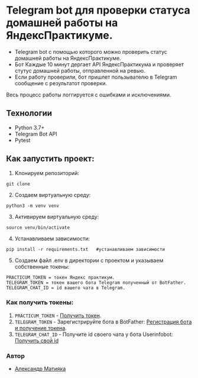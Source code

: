 # Telegram bot для проверки статуса домашней работы на ЯндексПрактикуме.


- Telegram bot с помощью которого можно проверить статус домашней работы на ЯндексПрактикуме.
- Бот Каждые 10 минут дергает API ЯндексПрактикума и проверяет стутус домашней работы, отправленной на ревью.
- Если работу проверили, бот пришлет пользывателю в Telegram сообщение с результатот проверки.

Весь процесс работы логгируется с ошибками и исключениями.

## Технологии
- Python 3.7+
- Telegram Bot API
- Pytest


## Как запустить проект:

1. Kлонируем репозиторий:
```
git clone 
```
2. Cоздаем виртуальную среду:
```
python3 -m venv venv
```
3. Активируем виртуальную среду:
```
source venv/bin/activate
```
4. Устанавливаем зависимости:
```
pip install -r requirements.txt   #устанавливаем зависимости
```
5. Создаем файл .env в директории с проектом и указываем собственные токены:

```
PRACTICUM_TOKEN = токен Яндекс практикум.
TELEGRAM_TOKEN = токен вашего бота Telegram полученный от BotFather.
TELEGRAM_CHAT_ID = id вашего чата в Telegram.
```

### Как получить токены:

1. ```PRACTICUM_TOKEN``` - <a href="https://oauth.yandex.ru/authorize?response_type=token&client_id=1d0b9dd4d652455a9eb710d450ff456a" target="_blank">Получить токен</a>.
2. ```TELEGRAM_TOKEN``` - Зарегистрируйте бота в BotFather: <a href="https://t.me/BotFather" target="_blank">Регистрация бота и получение токена</a>.
3. ```TELEGRAM_CHAT_ID``` - Получите id своего чата у бота Userinfobot:
<a href="https://t.me/userinfobot" target="_blank">Получить свой id</a>

### Автор
- [Александр Матияка](https://github.com/alexmatiya/)